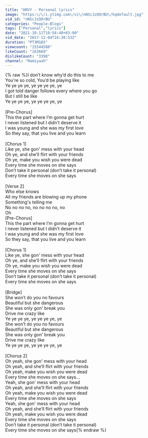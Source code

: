 ```yaml
---
title: "HRVY - Personal lyrics"
image: "https:\/\/i.ytimg.com\/vi\/nNScJzQ9rBU\/hqdefault.jpg"
vid_id: "nNScJzQ9rBU"
categories: "People-Blogs"
tags: ["Personal","lyrics"]
date: "2021-10-11T10:58:40+03:00"
vid_date: "2017-12-04T16:30:53Z"
duration: "PT3M18S"
viewcount: "15544588"
likeCount: "163669"
dislikeCount: "3398"
channel: "Mamiyaah"
---
```

{% raw %}I don’t know why’d do this to me<br />You're so cold, You’d be playing like<br />Ye ye ye ye, ye ye ye ye, ye<br />I got told danger follows every where you go<br />But I still be like<br />Ye ye ye ye, ye ye ye ye, ye<br /><br />[Pre-Chorus]<br />This the part where I’m gonna get hurt<br />I never listened but I didn’t deserve it<br />I was young and she was my first love<br />So they say, that you live and you learn<br /><br />[Chorus 1]<br />Like ye, she gon' mess with your head<br />Oh ye, and she’ll flirt with your friends<br />Oh ye, make you wish you were dead<br />Every time she moves on she says<br />Don’t take it personal (don’t take it personal)<br />Every time she moves on she says<br /><br />[Verse 2]<br />Who else knows<br />All my friends are blowing up my phone<br />Something's telling me<br />No no no no, no no no no, no<br />Oh<br />[Pre-Chorus]<br />This the part where I’m gonna get hurt<br />I never listened but I didn’t deserve it<br />I was young and she was my first love<br />So they say, that you live and you learn<br /><br />[Chorus 1]<br />Like ye, she gon' mess with your head<br />Oh ye, and she’ll flirt with your friends<br />Oh ye, make you wish you were dead<br />Every time she moves on she says<br />Don’t take it personal (don’t take it personal)<br />Every time she moves on she says<br /><br />[Bridge]<br />She won’t do you no favours<br />Beautiful but she dangerous<br />She was only gon' break you<br />Drive me crazy like<br />Ye ye ye ye, ye ye ye ye, ye<br />She won’t do you no favours<br />Beautiful but she dangerous<br />She was only gon' break you<br />Drive me crazy like<br />Ye ye ye ye, ye ye ye ye, ye<br /><br />[Chorus 2]<br />Oh yeah, she gon' mess with your head<br />Oh yeah, and she’ll flirt with your friends<br />Oh yeah, make you wish you were dead<br />Every time she moves on she says...<br />Yeah, she gon' mess with your head<br />Oh yeah, and she’ll flirt with your friends<br />Oh yeah, make you wish you were dead<br />Every time she moves on she says<br />Yeah, she gon' mess with your head<br />Oh yeah, and she’ll flirt with your friends<br />Oh yeah, make you wish you were dead<br />Every time she moves on she says<br />Don’t take it personal (don’t take it personal)<br />Every time she moves on she says{% endraw %}
